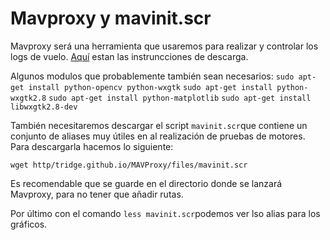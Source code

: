# Mavproxy y mavinit.scr
Mavproxy será una herramienta que usaremos para realizar y controlar los logs de vuelo.
[Aquí](http://tridge.github.io/MAVProxy/) estan las instruncciones de descarga.

Algunos modulos que probablemente también sean necesarios:
`sudo apt-get install python-opencv python-wxgtk`
`sudo apt-get install python-wxgtk2.8`
`sudo apt-get install python-matplotlib`
`sudo apt-get install libwxgtk2.8-dev`

También necesitaremos descargar el script `mavinit.scr`que contiene un conjunto de aliases muy útiles en al realización de pruebas de motores. Para descargarla hacemos lo siguiente:
```
wget http/tridge.github.io/MAVProxy/files/mavinit.scr
```

Es recomendable que se guarde en el directorio donde se lanzará Mavproxy, para no tener que añadir rutas.

Por último con el comando `less mavinit.scr`podemos ver lso alias para los gráficos.
